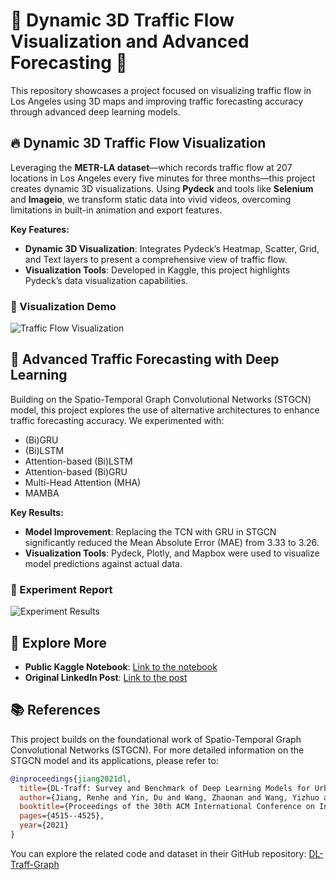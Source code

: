 # 🚦 Dynamic 3D Traffic Flow Visualization and Advanced Forecasting 🚀

This repository showcases a project focused on visualizing traffic flow in Los Angeles using 3D maps and improving traffic forecasting accuracy through advanced deep learning models.

## 🔥 Dynamic 3D Traffic Flow Visualization

Leveraging the **METR-LA dataset**—which records traffic flow at 207 locations in Los Angeles every five minutes for three months—this project creates dynamic 3D visualizations. Using **Pydeck** and tools like **Selenium** and **Imageio**, we transform static data into vivid videos, overcoming limitations in built-in animation and export features.

**Key Features:**
- **Dynamic 3D Visualization**: Integrates Pydeck’s Heatmap, Scatter, Grid, and Text layers to present a comprehensive view of traffic flow.
- **Visualization Tools**: Developed in Kaggle, this project highlights Pydeck’s data visualization capabilities.

### 🎥 Visualization Demo

![Traffic Flow Visualization](dataset_animation.gif)

## 🚦 Advanced Traffic Forecasting with Deep Learning

Building on the Spatio-Temporal Graph Convolutional Networks (STGCN) model, this project explores the use of alternative architectures to enhance traffic forecasting accuracy. We experimented with:

- (Bi)GRU
- (Bi)LSTM
- Attention-based (Bi)LSTM
- Attention-based (Bi)GRU
- Multi-Head Attention (MHA)
- MAMBA

**Key Results:**
- **Model Improvement**: Replacing the TCN with GRU in STGCN significantly reduced the Mean Absolute Error (MAE) from 3.33 to 3.26.
- **Visualization Tools**: Pydeck, Plotly, and Mapbox were used to visualize model predictions against actual data.

### 🎥 Experiment Report

![Experiment Results](output3_0412.gif)

## 🔗 Explore More

- **Public Kaggle Notebook**: [Link to the notebook](https://lnkd.in/eKx7Rw_N)
- **Original LinkedIn Post**: [Link to the post](https://lnkd.in/eZpUjYGj)

## 📚 References

This project builds on the foundational work of Spatio-Temporal Graph Convolutional Networks (STGCN). For more detailed information on the STGCN model and its applications, please refer to:

```bibtex
@inproceedings{jiang2021dl,
  title={DL-Traff: Survey and Benchmark of Deep Learning Models for Urban Traffic Prediction},
  author={Jiang, Renhe and Yin, Du and Wang, Zhaonan and Wang, Yizhuo and Deng, Jiewen and Liu, Hangchen and Cai, Zekun and Deng, Jinliang and Song, Xuan and Shibasaki, Ryosuke},
  booktitle={Proceedings of the 30th ACM International Conference on Information \& Knowledge Management},
  pages={4515--4525},
  year={2021}
}
```

You can explore the related code and dataset in their GitHub repository: [DL-Traff-Graph](https://github.com/deepkashiwa20/DL-Traff-Graph)
